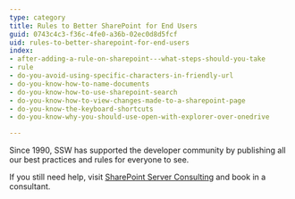 ```yaml
---
type: category
title: Rules to Better SharePoint for End Users
guid: 0743c4c3-f36c-4fe0-a36b-02ec0d8d5fcf
uid: rules-to-better-sharepoint-for-end-users
index:
- after-adding-a-rule-on-sharepoint---what-steps-should-you-take
- rule
- do-you-avoid-using-specific-characters-in-friendly-url
- do-you-know-how-to-name-documents
- do-you-know-how-to-use-sharepoint-search
- do-you-know-how-to-view-changes-made-to-a-sharepoint-page
- do-you-know-the-keyboard-shortcuts
- do-you-know-why-you-should-use-open-with-explorer-over-onedrive

---
```

Since 1990, SSW has supported the developer community by publishing all our best practices and rules for everyone to see.

If you still need help, visit [SharePoint Server Consulting](http&#58;//www.ssw.com.au/ssw/Consulting/SharePoint.aspx) and book in a consultant.

